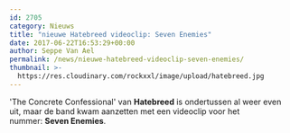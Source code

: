 ```yaml
---
id: 2705
category: Nieuws
title: "nieuwe Hatebreed videoclip: Seven Enemies"
date: 2017-06-22T16:53:29+00:00
author: Seppe Van Ael
permalink: /news/nieuwe-hatebreed-videoclip-seven-enemies/
thumbnail: >-
  https://res.cloudinary.com/rockxxl/image/upload/hatebreed.jpg
---
```

'The Concrete Confessional' van **Hatebreed** is ondertussen al weer even uit, maar de band kwam aanzetten met een videoclip voor het nummer: **Seven Enemies**.
